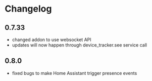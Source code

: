 # Changelog

## 0.7.33
* changed addon to use websocket API
* updates will now happen through device_tracker.see service call

## 0.8.0
* fixed bugs to make Home Assistant trigger presence events
